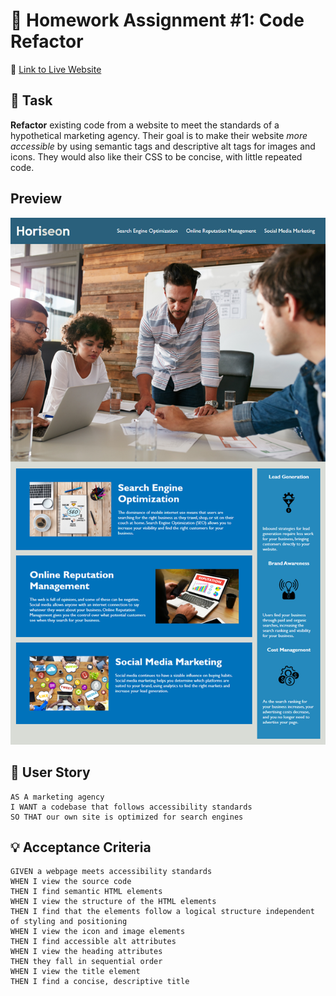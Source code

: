 # 📝 Homework Assignment #1: Code Refactor

📌 [Link to Live Website](https://awidener3.github.io/code-refactor/ "Code Refactor")

## 🔨 Task
**Refactor** existing code from a website to meet the standards of a hypothetical marketing agency. Their goal is to make their website *more accessible* by using semantic tags and descriptive alt tags for images and icons. They would also like their CSS to be concise, with little repeated code.

## Preview
![A preview of the Horiseon website](./assets/images/01-html-css-git-homework-demo.png)

## 📝 User Story

```
AS A marketing agency
I WANT a codebase that follows accessibility standards
SO THAT our own site is optimized for search engines
```

## 💡 Acceptance Criteria

```
GIVEN a webpage meets accessibility standards
WHEN I view the source code
THEN I find semantic HTML elements
WHEN I view the structure of the HTML elements
THEN I find that the elements follow a logical structure independent of styling and positioning
WHEN I view the icon and image elements
THEN I find accessible alt attributes
WHEN I view the heading attributes
THEN they fall in sequential order
WHEN I view the title element
THEN I find a concise, descriptive title
```
